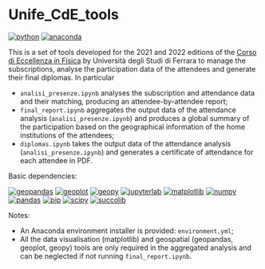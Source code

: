 # Unife_CdE_tools

[![python](https://img.shields.io/badge/python->=3-blue.svg)](https://www.python.org/) [![anaconda](https://img.shields.io/badge/anaconda-3-blue.svg)](https://www.anaconda.com/)

This is a set of tools developed for the 2021 and 2022 editions of the [Corso di Eccellenza in Fisica](https://www.fe.infn.it/orientamento_fisica/?page_id=4334) by Università degli Studi di Ferrara to manage the subscriptions, analyse the participation data of the attendees and generate their final diplomas. In particular

- `analisi_presenze.ipynb` analyses the subscription and attendance data and their matching, producing an attendee-by-attendee report;
- `final_report.ipynb` aggregates the output data of the attendance analysis (`analisi_presenze.ipynb`) and produces a global summary of the participation based on the geographical information of the home institutions of the attendees;
- `diplomas.ipynb` takes the output data of the attendance analysis (`analisi_presenze.ipynb`) and generates a certificate of attendance for each attendee in PDF.

Basic dependencies:

[![geopandas](https://img.shields.io/badge/geopandas-grey.svg)](https://geopandas.org/en/stable/) [![geoplot](https://img.shields.io/badge/geoplot-grey.svg)](https://residentmario.github.io/geoplot/index.html) [![geopy](https://img.shields.io/badge/geopy-grey.svg)](https://geopy.readthedocs.io/en/stable/) [![jupyterlab](https://img.shields.io/badge/jupyterlab-blue.svg)](https://jupyterlab.readthedocs.io/en/stable/) [![matplotlib](https://img.shields.io/badge/matplotlib-3.3.1-blue.svg)](https://matplotlib.org/) [![numpy](https://img.shields.io/badge/numpy-grey.svg)](https://numpy.org/) [![pandas](https://img.shields.io/badge/pandas-grey.svg)](https://pandas.pydata.org/) [![pip](https://img.shields.io/badge/pip-grey.svg)](https://pip.pypa.io/en/stable/) [![scipy](https://img.shields.io/badge/scipy-grey.svg)](https://www.scipy.org/)  [![succolib](https://img.shields.io/badge/succolib-grey.svg)](https://github.com/mattiasoldani/succolib)

Notes:
- An Anaconda environment installer is provided: `environment.yml`;
- All the data visualisation (matplotlib) and geospatial (geopandas, geoplot, geopy) tools are only required in the aggregated analysis and can be neglected if not running `final_report.ipynb`.
